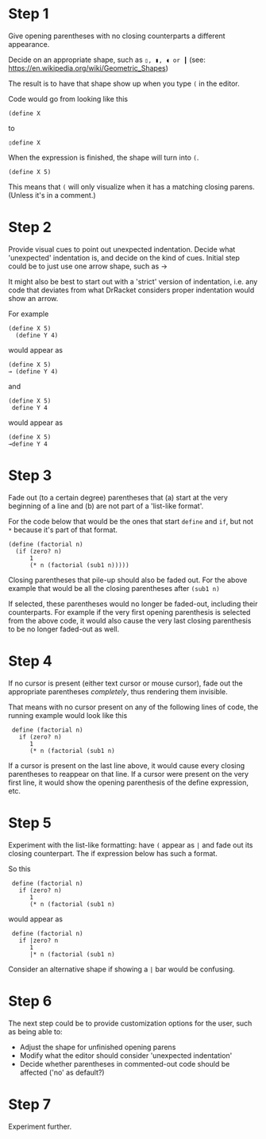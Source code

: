 # Step 1

Give opening parentheses with no closing counterparts a different appearance.

Decide on an appropriate shape, such as `▯, ▮, ◖ or ┃` (see: https://en.wikipedia.org/wiki/Geometric_Shapes)

The result is to have that shape show up when you type `(` in the editor.

Code would go from looking like this

    (define X

to

    ▯define X

When the expression is finished, the shape will turn into `(`.

    (define X 5)
    
This means that `(` will only visualize when it has a matching closing parens. (Unless it's in a comment.) 

# Step 2

Provide visual cues to point out unexpected indentation.
Decide what 'unexpected' indentation is, and decide on the kind of cues.
Initial step could be to just use one arrow shape, such as →

It might also be best to start out with a 'strict' version of indentation, i.e. any code that deviates
from what DrRacket considers proper indentation would show an arrow.

For example

    (define X 5)
      (define Y 4)

would appear as

    (define X 5)
    → (define Y 4)

and

    (define X 5)
     define Y 4

would appear as

    (define X 5)
    →define Y 4


# Step 3

Fade out (to a certain degree) parentheses that (a) start at the very beginning of a line and (b) are not part of a 'list-like format'.

For the code below that would be the ones that start `define` and `if`, but not `*` because it's part of that format.

    (define (factorial n)
      (if (zero? n)
          1
          (* n (factorial (sub1 n)))))

Closing parentheses that pile-up should also be faded out.
For the above example that would be all the closing parentheses after `(sub1 n)`

If selected, these parentheses would no longer be faded-out, including their counterparts.
For example if the very first opening parenthesis is selected from the above code, it would also cause the very last closing parenthesis to be no longer faded-out as well.

# Step 4

If no cursor is present (either text cursor or mouse cursor), fade out the appropriate parentheses *completely*, thus rendering them invisible. 

That means with no cursor present on any of the following lines of code, the running example would look like this

     define (factorial n)
       if (zero? n)
          1
          (* n (factorial (sub1 n)

If a cursor is present on the last line above, it would cause every closing parentheses to reappear on that line. If a cursor were present on the very first line, it would show the opening parenthesis of the define expression, etc.

# Step 5

Experiment with the list-like formatting: have `(` appear as `|` and fade out its closing counterpart.
The if expression below has such a format.

So this

     define (factorial n)
       if (zero? n)
          1
          (* n (factorial (sub1 n)

would appear as

     define (factorial n)
       if |zero? n
          1
          |* n (factorial (sub1 n)

Consider an alternative shape if showing a `|` bar would be confusing.

# Step 6

The next step could be to provide customization options for the user, such as being able to:
- Adjust the shape for unfinished opening parens
- Modify what the editor should consider 'unexpected indentation'
- Decide whether parentheses in commented-out code should be affected ('no' as default?)

# Step 7

Experiment further.

